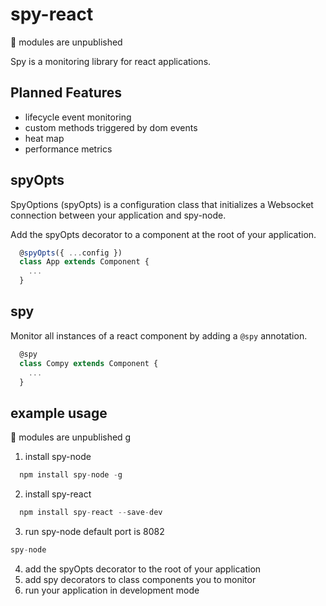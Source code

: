 # spy-react

&#128679; modules are unpublished

Spy is a monitoring library for react applications.

## Planned Features
* lifecycle event monitoring
* custom methods triggered by dom events
* heat map
* performance metrics

## spyOpts

SpyOptions (spyOpts) is a configuration class that initializes a Websocket
connection between your application and spy-node.

Add the spyOpts decorator to a component at the root of your application.
``` js
  @spyOpts({ ...config })
  class App extends Component {
    ...
  }
```

## spy
Monitor all instances of a react component by adding a `@spy` annotation.
``` js
  @spy
  class Compy extends Component {
    ...
  }
```

## example usage

&#128679; modules are unpublished
g
1. install spy-node
``` js
  npm install spy-node -g
```

2. install spy-react
``` js
  npm install spy-react --save-dev
```
3. run spy-node default port is 8082
``` js
spy-node
```
4. add the spyOpts decorator to the root of your application
5. add spy decorators to class components you to monitor
6. run your application in development mode
